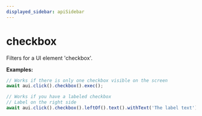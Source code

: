 ```yaml
---
displayed_sidebar: apiSidebar
---
```

# checkbox

<span class="theme-doc-version-badge badge badge--secondary"></span>

Filters for a UI element 'checkbox'.

**Examples:** 
```typescript
// Works if there is only one checkbox visible on the screen
await aui.click().checkbox().exec();

// Works if you have a labeled checkbox
// Label on the right side
await aui.click().checkbox().leftOf().text().withText('The label text').exec();
```

